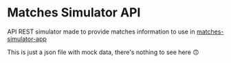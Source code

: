 # Matches Simulator API

API REST simulator made to provide matches information to use in [matches-simulator-app](https://github.com/erika-freitas/matches-simulator-app)

This is just a json file with mock data, there's nothing to see here 🙃
